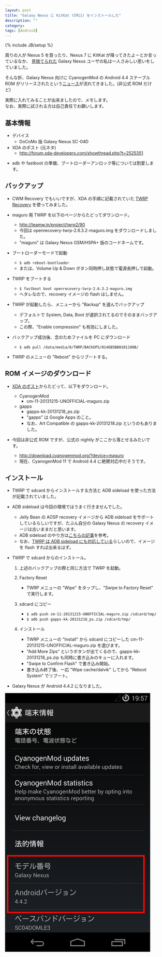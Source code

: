```yaml
---
layout: post
title: "Galaxy Nexus に KitKat (CM11) をインストールした"
description: ""
category: 
tags: [Android]
---
```

{% include JB/setup %}

周りの人が Nexus 5 を買ったり、Nexus 7 に KitKat が降ってきたよーとか言っているなか、
[見捨てられた](https://support.google.com/nexus/answer/3468085?hl=ja)
Galaxy Nexus ユーザの私は一人さみしい思いをしていました。

そんな折、Galaxy Nexus 向けに CyanogenMod の Android 4.4 ステーブル ROM がリリースされたという[ニュース](http://www.ubergizmo.com/2013/12/galaxy-nexus-cyanogenmod-11-android-4-4-kitkat-stable-unofficial-rom-released/)が流れてきました。(非公式 ROM だけど)

実際に入れてみることが出来ましたので、メモします。<br>
<span class="caution">なお、実際に試される方は自己責任でお願いします。</span>

## 基本情報

- デバイス
	- DoCoMo 版 Galaxy Nexus SC-04D 
- XDA のポスト (元ネタ)
	- <http://forum.xda-developers.com/showthread.php?t=2525351>

* adb や fastboot の準備、ブートローダーアンロック等については割愛します。

## バックアップ
- CWM Recovery でもいいですが、XDA の手順に記載されていた [TWRP Recovery](http://teamw.in/project/twrp2) を使ってみました。

- maguro 用 TWRP を以下のページからたどってダウンロード。
	- <http://teamw.in/project/twrp2/90>
	- 今回は openrecovery-twrp-2.6.3.2-maguro.img をダウンロードしました。
	- "maguro" は Galaxy Nexus GSM/HSPA+ 版のコードネームです。

- ブートローダーモードで起動
    - `$ adb reboot-bootloader`
	- または、Volume Up & Down ボタン同時押し状態で電源長押しで起動。

- TWRP をブートする
	- `$ fastboot boot openrecovery-twrp-2.6.3.2-maguro.img`
	- ヘタレなので、recovery イメージの flash はしません。

- TWRP が起動したら、メニューから "Backup" を選んでバックアップ
	- デフォルトで System, Data, Boot が選択されてるのでそのままバックアップ。
	- この際、"Enable compression" も有効にしました。

- バックアップ成功後、念のためファイルを PC にダウンロード
	- ```$ adb pull /data/media/0/TWRP/BACKUPS/0146B5BB0101100B/```

- TWRP のメニューの "Reboot" からリブートする。

## ROM イメージのダウンロード
- [XDA のポスト](http://forum.xda-developers.com/showthread.php?t=2525351)からたどって、以下をダウンロード。

	- CyanogenMod
		- cm-11-20131215-UNOFFICIAL-maguro.zip
	- gapps
		- gapps-kk-20131218_ps.zip
		- "gapps" は Google Apps のこと。
		- なお、Art Compatible の gapps-kk-20131218.zip というのもありました。

- 今回は非公式 ROM ですが、公式の nightly がここから落とせるみたいです。
	- <http://download.cyanogenmod.org/?device=maguro>
	- 現在、CyanogenMod 11 で Android 4.4 に絶賛対応中だそうです。

## インストール
- TWRP で sdcard からインストールする方法と ADB sideload を使った方法が記載されていました。

- ADB sideload は今回の環境ではうまく行きませんでした。
	- Jelly Bean の AOSP recovery イメージから ADB sideload をサポートしているらしいですが、たぶん自分の Galaxy Nexus の recovery イメージは古いままだと思います。
	- ADB sideload のやり方は[こちらの記事](http://qiita.com/is0me/items/9d738d19ad1f61fb5349)を参考。
	- なお、[TWRP は ADB sideload にも対応している](http://teamw.in/ADBSideload)らしいので、イメージを flash すれば出来るはず。

- TWRP で sdcard からのインストール。

	1. 上述のバックアップの際と同じ方法で TWRP を起動。

	2. Factory Reset
		- TWRP メニューの "Wipe" をタップし、"Swipe to Factory Reset" で実行します。
	3. sdcard にコピー
		- ```$ adb push cm-11-20131215-UNOFFICIAL-maguro.zip /sdcard/tmp/```
		- ```$ adb push gapps-kk-20131218_ps.zip /sdcard/tmp/```

	4. インストール
		- TWRP メニューの "Install" から sdcard にコピーした cm-11-20131215-UNOFFICIAL-maguro.zip を選びます。
		- "Add More Zips" というボタンが出てくるので、gapps-kk-20131218_ps.zip も同時に書き込みのキューに入れます。
		- "Swipe to Confirm Flash" で書き込み開始。
		- 書き込み終了後、一応 "Wipe cache/dalvik" してから "Reboot System" でリブート。

- Galaxy Nexus が Android 4.4.2 になりました。

![KitKat in Galaxy Nexus](/assets/posts/2013-12-20/kitkat-in-gn.png)


